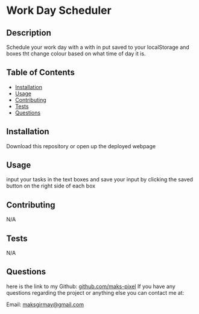 # Work Day Scheduler
  
 
 ## Description
 
 Schedule your work day with a with in put saved to your localStorage and boxes tht change colour based on what time of day it is.

 ## Table of Contents
 * [Installation](#Installation)
 * [Usage](#Usage)
 * [Contributing](#Contributing)
 * [Tests](#Tests)
 * [Questions](#Questions)
 
 ## Installation
 Download this repository or open up the deployed webpage

 ## Usage
 input your tasks in the text boxes and save your input by clicking the saved button on the right side of each box 
 
 ## Contributing
 N/A

 ## Tests
 N/A

 ## Questions
 here is the link to my Github: [github.com/maks-pixel](github.com/maks-pixel)
 If you have any questions regarding the project or anything else you can contact me at:
 
  Email: [maksgirmay@gmail.com](maksgirmay@gmail.com) 
